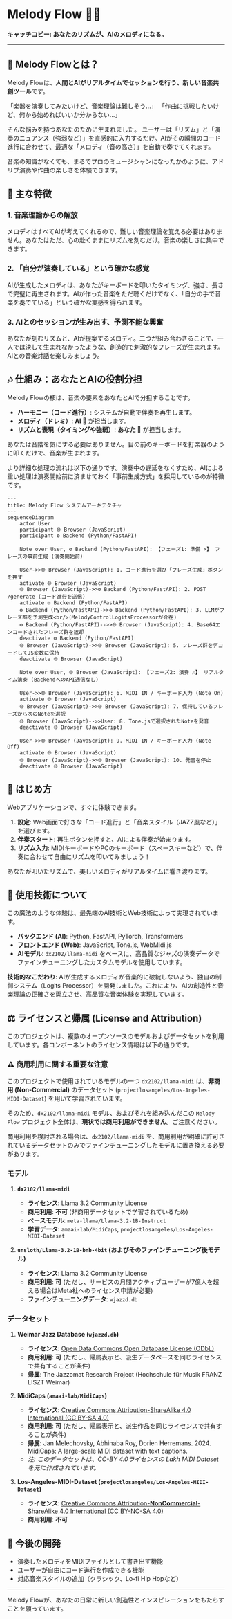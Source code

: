 # Melody Flow 🎹✨

**キャッチコピー: あなたのリズムが、AIのメロディになる。**

---

## 🎵 Melody Flowとは？

Melody Flowは、**人間とAIがリアルタイムでセッションを行う、新しい音楽共創ツール**です。

「楽器を演奏してみたいけど、音楽理論は難しそう…」
「作曲に挑戦したいけど、何から始めればいいか分からない…」

そんな悩みを持つあなたのために生まれました。
ユーザーは「リズム」と「演奏のニュアンス（強弱など）」を直感的に入力するだけ。AIがその瞬間のコード進行に合わせて、最適な「メロディ（音の高さ）」を自動で奏でてくれます。

音楽の知識がなくても、まるでプロのミュージシャンになったかのように、アドリブ演奏や作曲の楽しさを体験できます。

## 🌟 主な特徴

### 1. 音楽理論からの解放
メロディはすべてAIが考えてくれるので、難しい音楽理論を覚える必要はありません。あなたはただ、心の赴くままにリズムを刻むだけ。音楽の楽しさに集中できます。

### 2. 「自分が演奏している」という確かな感覚
AIが生成したメロディは、あなたがキーボードを叩いたタイミング、強さ、長さで完璧に再生されます。AIが作った音楽をただ聴くだけでなく、「自分の手で音楽を奏でている」という確かな実感を得られます。

### 3. AIとのセッションが生み出す、予測不能な興奮
あなたが刻むリズムと、AIが提案するメロディ。二つが組み合わさることで、一人では決して生まれなかったような、創造的で刺激的なフレーズが生まれます。AIとの音楽対話を楽しみましょう。

## 🎶 仕組み：あなたとAIの役割分担

Melody Flowの核は、音楽の要素をあなたとAIで分担することです。

-   **ハーモニー（コード進行）**: システムが自動で伴奏を再生します。
-   **メロディ（ドレミ）**: **AI 🤖** が担当します。
-   **リズムと表現（タイミングや強弱）**: **あなた 👤** が担当します。

あなたは音階を気にする必要はありません。目の前のキーボードを打楽器のように叩くだけで、音楽が生まれます。

より詳細な処理の流れは以下の通りです。演奏中の遅延をなくすため、AIによる重い処理は演奏開始前に済ませておく「事前生成方式」を採用しているのが特徴です。

```mermaid
---
title: Melody Flow システムアーキテクチャ
---
sequenceDiagram
    actor User
    participant 🌐 Browser (JavaScript)
    participant ⚙️ Backend (Python/FastAPI)

    Note over User, ⚙️ Backend (Python/FastAPI): 【フェーズ1: 準備 ⚡️】 フレーズの事前生成 (演奏開始前)

    User->>🌐 Browser (JavaScript): 1. コード進行を選び「フレーズ生成」ボタンを押す
    activate 🌐 Browser (JavaScript)
    🌐 Browser (JavaScript)->>⚙️ Backend (Python/FastAPI): 2. POST /generate (コード進行を送信)
    activate ⚙️ Backend (Python/FastAPI)
    ⚙️ Backend (Python/FastAPI)->>⚙️ Backend (Python/FastAPI): 3. LLMがフレーズ群を予測生成<br/>(MelodyControlLogitsProcessorが介在)
    ⚙️ Backend (Python/FastAPI)-->>🌐 Browser (JavaScript): 4. Base64エンコードされたフレーズ群を返却
    deactivate ⚙️ Backend (Python/FastAPI)
    🌐 Browser (JavaScript)->>🌐 Browser (JavaScript): 5. フレーズ群をデコードしてJS変数に保持
    deactivate 🌐 Browser (JavaScript)

    Note over User, 🌐 Browser (JavaScript): 【フェーズ2: 演奏 🎶】 リアルタイム演奏 (BackendへのAPI通信なし)

    User->>🌐 Browser (JavaScript): 6. MIDI IN / キーボード入力 (Note On)
    activate 🌐 Browser (JavaScript)
    🌐 Browser (JavaScript)->>🌐 Browser (JavaScript): 7. 保持しているフレーズから次のNoteを選択
    🌐 Browser (JavaScript)-->>User: 8. Tone.jsで選択されたNoteを発音
    deactivate 🌐 Browser (JavaScript)

    User->>🌐 Browser (JavaScript): 9. MIDI IN / キーボード入力 (Note Off)
    activate 🌐 Browser (JavaScript)
    🌐 Browser (JavaScript)->>🌐 Browser (JavaScript): 10. 発音を停止
    deactivate 🌐 Browser (JavaScript)
```

## 🚀 はじめ方

Webアプリケーションで、すぐに体験できます。

1.  **設定**: Web画面で好きな「コード進行」と「音楽スタイル（JAZZ風など）」を選びます。
2.  **伴奏スタート**: 再生ボタンを押すと、AIによる伴奏が始まります。
3.  **リズム入力**: MIDIキーボードやPCのキーボード（スペースキーなど）で、伴奏に合わせて自由にリズムを叩いてみましょう！

あなたが叩いたリズムで、美しいメロディがリアルタイムに響き渡ります。

## 🔧 使用技術について

この魔法のような体験は、最先端のAI技術とWeb技術によって実現されています。

-   **バックエンド (AI)**: Python, FastAPI, PyTorch, Transformers
-   **フロントエンド (Web)**: JavaScript, Tone.js, WebMidi.js
-   **AIモデル**: `dx2102/llama-midi` をベースに、高品質なジャズの演奏データでファインチューニングしたカスタムモデルを使用しています。

**技術的なこだわり**:
AIが生成するメロディが音楽的に破綻しないよう、独自の制御システム（Logits Processor）を開発しました。これにより、AIの創造性と音楽理論の正確さを両立させ、高品質な音楽体験を実現しています。

## ⚖️ ライセンスと帰属 (License and Attribution)

このプロジェクトは、複数のオープンソースのモデルおよびデータセットを利用しています。各コンポーネントのライセンス情報は以下の通りです。

### ⚠️ 商用利用に関する重要な注意

このプロジェクトで使用されているモデルの一つ `dx2102/llama-midi` は、**非商用 (Non-Commercial)** のデータセット (`projectlosangeles/Los-Angeles-MIDI-Dataset`) を用いて学習されています。

そのため、`dx2102/llama-midi` モデル、およびそれを組み込んだこの `Melody Flow` プロジェクト全体は、**現状では商用利用ができません**。ご注意ください。

商用利用を検討される場合は、`dx2102/llama-midi` を、商用利用が明確に許可されているデータセットのみでファインチューニングしたモデルに置き換える必要があります。

### モデル

1.  **`dx2102/llama-midi`**
    -   **ライセンス**: Llama 3.2 Community License
    -   **商用利用**: **不可** (非商用データセットで学習されているため)
    -   **ベースモデル**: `meta-llama/Llama-3.2-1B-Instruct`
    -   **学習データ**: `amaai-lab/MidiCaps`, `projectlosangeles/Los-Angeles-MIDI-Dataset`

2.  **`unsloth/Llama-3.2-1B-bnb-4bit` (およびそのファインチューニング後モデル)**
    -   **ライセンス**: Llama 3.2 Community License
    -   **商用利用**: **可** (ただし、サービスの月間アクティブユーザーが7億人を超える場合はMeta社へのライセンス申請が必要)
    -   **ファインチューニングデータ**: `wjazzd.db`

### データセット

1.  **Weimar Jazz Database (`wjazzd.db`)**
    -   **ライセンス**: [Open Data Commons Open Database License (ODbL)](https://opendatacommons.org/licenses/odbl/1-0/)
    -   **商用利用**: **可** (ただし、帰属表示と、派生データベースを同じライセンスで共有することが条件)
    -   **帰属**: The Jazzomat Research Project (Hochschule für Musik FRANZ LISZT Weimar)

2.  **MidiCaps (`amaai-lab/MidiCaps`)**
    -   **ライセンス**: [Creative Commons Attribution-ShareAlike 4.0 International (CC BY-SA 4.0)](https://creativecommons.org/licenses/by-sa/4.0/)
    -   **商用利用**: **可** (ただし、帰属表示と、派生作品を同じライセンスで共有することが条件)
    -   **帰属**: Jan Melechovsky, Abhinaba Roy, Dorien Herremans. 2024. MidiCaps: A large-scale MIDI dataset with text captions.
    -   *注: このデータセットは、CC-BY 4.0ライセンスの Lakh MIDI Dataset を元に作成されています。*

3.  **Los-Angeles-MIDI-Dataset (`projectlosangeles/Los-Angeles-MIDI-Dataset`)**
    -   **ライセンス**: [Creative Commons Attribution-**NonCommercial**-ShareAlike 4.0 International (CC BY-NC-SA 4.0)](https://creativecommons.org/licenses/by-nc-sa/4.0/)
    -   **商用利用**: **不可**

## 🌱 今後の開発

-   演奏したメロディをMIDIファイルとして書き出す機能
-   ユーザーが自由にコード進行を作成できる機能
-   対応音楽スタイルの追加（クラシック、Lo-fi Hip Hopなど）

---

Melody Flowが、あなたの日常に新しい創造性とインスピレーションをもたらすことを願っています。
